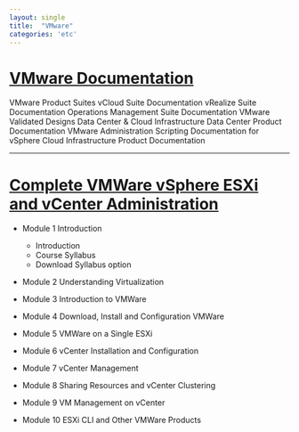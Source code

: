 ```yaml
---
layout: single
title:  "VMware"
categories: 'etc'
---
```


# [VMware Documentation](https://www.vmware.com/support/pubs/)

VMware Product Suites
 vCloud Suite Documentation
 vRealize Suite Documentation
 Operations Management Suite Documentation
 VMware Validated Designs
Data Center & Cloud Infrastructure
 Data Center Product Documentation
 VMware Administration Scripting Documentation for vSphere
 Cloud Infrastructure Product Documentation

---

# [Complete VMWare vSphere ESXi and vCenter Administration](https://www.udemy.com/course/complete-vmware-vsphere-esxi-and-vcenter-administration/)

- Module 1 Introduction
    - Introduction
    - Course Syllabus
    - Download Syllabus option

- Module 2 Understanding Virtualization
- Module 3 Introduction to VMWare
- Module 4 Download, Install and Configuration VMWare
- Module 5 VMWare on a Single ESXi
- Module 6 vCenter Installation and Configuration
- Module 7 vCenter Management
- Module 8 Sharing Resources and vCenter Clustering
- Module 9 VM Management on vCenter
- Module 10 ESXi CLI and Other VMWare Products